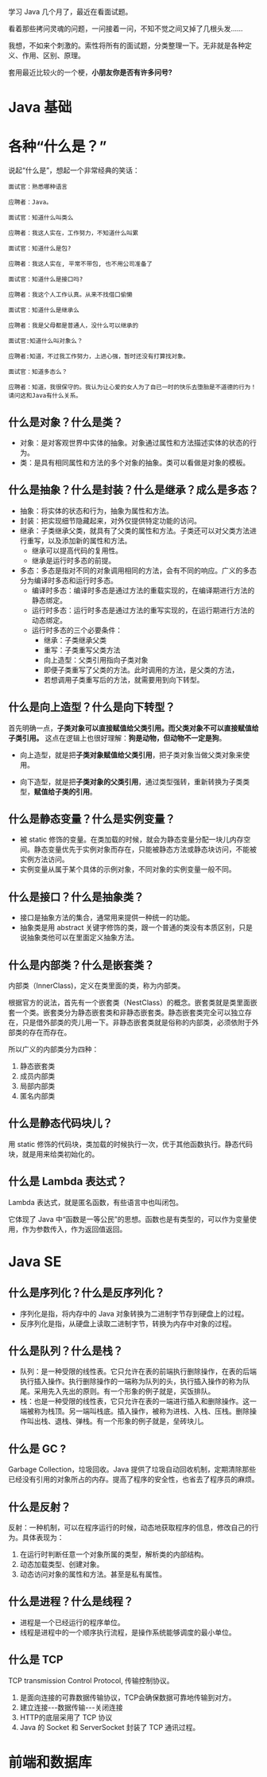 学习 Java 几个月了，最近在看面试题。

看着那些拷问灵魂的问题，一问接着一问，不知不觉之间又掉了几根头发……

我想，不如来个刺激的。索性将所有的面试题，分类整理一下。无非就是各种定义、作用、区别、原理。

套用最近比较火的一个梗，__小朋友你是否有许多问号?__
# Java 基础
# 各种“什么是？”

说起“什么是”，想起一个非常经典的笑话：
```
面试官：熟悉哪种语言

应聘者：Java。

面试官：知道什么叫类么

应聘者：我这人实在，工作努力，不知道什么叫累

面试官：知道什么是包?

应聘者：我这人实在, 平常不带包, 也不用公司准备了

面试官：知道什么是接口吗?

应聘者：我这个人工作认真。从来不找借口偷懒

面试官：知道什么是继承么

应聘者：我是父母都是普通人，没什么可以继承的

面试官:知道什么叫对象么？

应聘者:知道，不过我工作努力，上进心强，暂时还没有打算找对象。

面试官：知道多态么？

应聘者：知道，我很保守的。我认为让心爱的女人为了自已一时的快乐去堕胎是不道德的行为！
请问这和Java有什么关系。
```
## 什么是对象？什么是类？
- 对象：是对客观世界中实体的抽象。对象通过属性和方法描述实体的状态的行为。
- 类：是具有相同属性和方法的多个对象的抽象。类可以看做是对象的模板。

## 什么是抽象？什么是封装？什么是继承？成么是多态？
- 抽象：将实体的状态和行为，抽象为属性和方法。
- 封装：把实现细节隐藏起来，对外仅提供特定功能的访问。
- 继承：子类继承父类，就具有了父类的属性和方法。子类还可以对父类方法进行重写，以及添加新的属性和方法。
    + 继承可以提高代码的复用性。
    + 继承是运行时多态的前提。
- 多态：多态是指对不同的对象调用相同的方法，会有不同的响应。广义的多态分为编译时多态和运行时多态。
    + 编译时多态：编译时多态是通过方法的重载实现的，在编译期进行方法的静态绑定。
    + 运行时多态：运行时多态是通过方法的重写实现的，在运行期进行方法的动态绑定。
    + 运行时多态的三个必要条件：
        * 继承：子类继承父类
        * 重写：子类重写父类方法
        * 向上造型：父类引用指向子类对象
        * 即便子类重写了父类的方法。此时调用的方法，是父类的方法，
        * 若想调用子类重写后的方法，就需要用到向下转型。

## 什么是向上造型？什么是向下转型？
首先明确一点，**子类对象可以直接赋值给父类引用。而父类对象不可以直接赋值给子类引用。**
这点在逻辑上也很好理解：**狗是动物，但动物不一定是狗**。

- 向上造型，就是把**子类对象赋值给父类引用**，把子类对象当做父类对象来使用。

- 向下造型，就是把**子类对象的父类引用**，通过类型强转，重新转换为子类类型，**赋值给子类的引用**。

## 什么是静态变量？什么是实例变量？

- 被 static 修饰的变量。在类加载的时候，就会为静态变量分配一块儿内存空间。静态变量优先于实例对象而存在，只能被静态方法或静态块访问，不能被实例方法访问。
- 实例变量从属于某个具体的示例对象，不同对象的实例变量一般不同。


## 什么是接口？什么是抽象类？
- 接口是抽象方法的集合，通常用来提供一种统一的功能。
- 抽象类是用 abstract 关键字修饰的类，跟一个普通的类没有本质区别，只是说抽象类他可以在里面定义抽象方法。

## 什么是内部类？什么是嵌套类？
内部类（InnerClass)，定义在类里面的类，称为内部类。

根据官方的说法，首先有一个嵌套类（NestClass）的概念。嵌套类就是类里面嵌套一个类。嵌套类分为静态嵌套类和非静态嵌套类。静态嵌套类完全可以独立存在，只是借外部类的壳儿用一下。非静态嵌套类就是俗称的内部类，必须依附于外部类的存在而存在。

所以广义的内部类分为四种：
1. 静态嵌套类
2. 成员内部类
3. 局部内部类
4. 匿名内部类

## 什么是静态代码块儿？
用 static 修饰的代码块，类加载的时候执行一次，优于其他函数执行。静态代码块，就是用来给类初始化的。

## 什么是 Lambda 表达式？
Lambda 表达式，就是匿名函数，有些语言中也叫闭包。

它体现了 Java 中“函数是一等公民”的思想。函数也是有类型的，可以作为变量使用，作为参数传入，作为返回值返回。

# Java SE 

## 什么是序列化？什么是反序列化？
- 序列化是指，将内存中的 Java 对象转换为二进制字节存到硬盘上的过程。
- 反序列化是指，从硬盘上读取二进制字节，转换为内存中对象的过程。

 
## 什么是队列？什么是栈？
- 队列：是一种受限的线性表。它只允许在表的前端执行删除操作，在表的后端执行插入操作。执行删除操作的一端称为队列的头，执行插入操作的称为队尾。采用先入先出的原则。有一个形象的例子就是，买饭排队。
- 栈：也是一种受限的线性表，它只允许在表的一端进行插入和删除操作。这一端被称为栈顶。另一端叫栈底。插入操作，被称为进栈、入栈、压栈。删除操作叫出栈、退栈、弹栈。有一个形象的例子就是，垒砖块儿。

## 什么是 GC ?
Garbage Collection，垃圾回收。Java 提供了垃圾自动回收机制，定期清除那些已经没有引用的对象所占的内存。提高了程序的安全性，也省去了程序员的麻烦。

## 什么是反射？

反射：一种机制，可以在程序运行的时候，动态地获取程序的信息，修改自己的行为。具体表现为：
1. 在运行时判断任意一个对象所属的类型，解析类的内部结构。
2. 动态加载类型、创建对象。
3. 动态访问对象的属性和方法。甚至是私有属性。


## 什么是进程？什么是线程？
- 进程是一个已经运行的程序单位。
- 线程是进程中的一个顺序执行流程，是操作系统能够调度的最小单位。

## 什么是 TCP
TCP transmission Control Protocol, 传输控制协议。
1. 是面向连接的可靠数据传输协议，TCP会确保数据可靠地传输到对方。
2. 建立连接---数据传输---关闭连接
3. HTTP的底层采用了 TCP 协议
4. Java 的 Socket 和 ServerSocket 封装了 TCP 通讯过程。
 


# 前端和数据库



